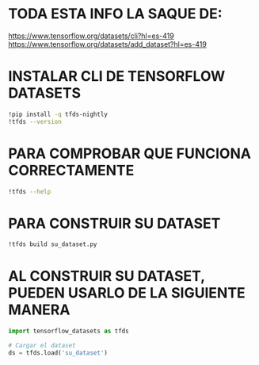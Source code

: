 # TODA ESTA INFO LA SAQUE DE:

https://www.tensorflow.org/datasets/cli?hl=es-419
https://www.tensorflow.org/datasets/add_dataset?hl=es-419

# INSTALAR CLI DE TENSORFLOW DATASETS

```bash
!pip install -q tfds-nightly
!tfds --version
```

# PARA COMPROBAR QUE FUNCIONA CORRECTAMENTE

```bash
!tfds --help
```

# PARA CONSTRUIR SU DATASET

```bash
!tfds build su_dataset.py
```

# AL CONSTRUIR SU DATASET, PUEDEN USARLO DE LA SIGUIENTE MANERA

```python
import tensorflow_datasets as tfds

# Cargar el dataset
ds = tfds.load('su_dataset')
```